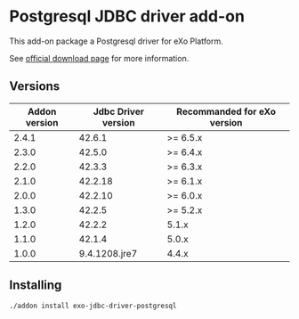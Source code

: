 # Postgresql JDBC driver add-on

This add-on package a Postgresql driver for eXo Platform.

See [official download page](https://jdbc.postgresql.org/) for more information.

## Versions

| Addon version | Jdbc Driver version | Recommanded for eXo version |
| ------------- | ------------------- | --------------------------- |
| 2.4.1         | 42.6.1              | >= 6.5.x                    |
| 2.3.0         | 42.5.0              | >= 6.4.x                    |
| 2.2.0         | 42.3.3              | >= 6.3.x                    |
| 2.1.0         | 42.2.18             | >= 6.1.x                    |
| 2.0.0         | 42.2.10             | >= 6.0.x                    |
| 1.3.0         | 42.2.5              | >= 5.2.x                    |
| 1.2.0         | 42.2.2              | 5.1.x                       |
| 1.1.0         | 42.1.4              | 5.0.x                       |
| 1.0.0         | 9.4.1208.jre7       | 4.4.x                       |

## Installing

```bash
./addon install exo-jdbc-driver-postgresql
```
